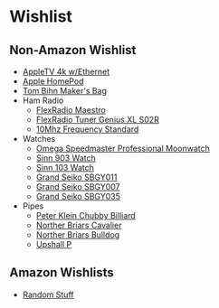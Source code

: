 # Wishlist

## Non-Amazon Wishlist
* [AppleTV 4k w/Ethernet](https://www.apple.com/shop/buy-tv/apple-tv-4k/128gb)
* [Apple HomePod](https://www.apple.com/shop/buy-homepod/homepod)
* [Tom Bihn Maker's Bag](https://www.tombihn.com/products/the-makers-bag?variant=44593161765053)
* Ham Radio
    * [FlexRadio Maestro](https://www.flexradio.com/products/maestro-control-console-flex-6000/)
    * [FlexRadio Tuner Genius XL S02R](https://www.flexradio.com/products/tuner-genius-xl/?sku=TGXL-SO)
    * [10Mhz Frequency Standard](https://www.zachtek.com/product-page/10mhz-frequency-standard)
* Watches
    * [Omega Speedmaster Professional Moonwatch](https://www.omegawatches.com/en-us/watch-omega-speedmaster-moonwatch-professional-co-axial-master-chronometer-chronograph-42-mm-31030425001001)
    * [Sinn 903 Watch](https://www.watchbuys.com/store/pc/Sinn-903-Column-Wheel-St-BE-II-on-Strap-176p7751.htm)
    * [Sinn 103 Watch](https://www.watchbuys.com/store/pc/Sinn-103-Column-Wheel-St-DIAPAL-on-Strap-103p1415.htm)
    * [Grand Seiko SBGY011](https://www.grand-seiko.com/us-en/collections/sbgy011g)
    * [Grand Seiko SBGY007](https://www.grand-seiko.com/us-en/collections/sbgy007g)
    * [Grand Seiko SBGY035](https://www.grand-seiko.com/us-en/collections/sbgy035g)
* Pipes
    * [Peter Klein Chubby Billiard](https://pipes2smoke.com/collections/estates/products/peter-klein-chubby-unsmoked-dk-3)
    * [Norther Briars Cavalier](https://pipes2smoke.com/collections/northern-briars/products/northern-briars-cavalier-99)
    * [Norther Briars Bulldog](https://pipes2smoke.com/collections/northern-briars/products/northern-briars-long-shank-bulldog-46)
    * [Upshall P](https://www.pulverspriorbriar.com/english/upshall-p-101-9737)

## Amazon Wishlists
* [Random Stuff](https://www.amazon.com/hz/wishlist/ls/Q2MC4K5X229B?ref_=wl_share)
